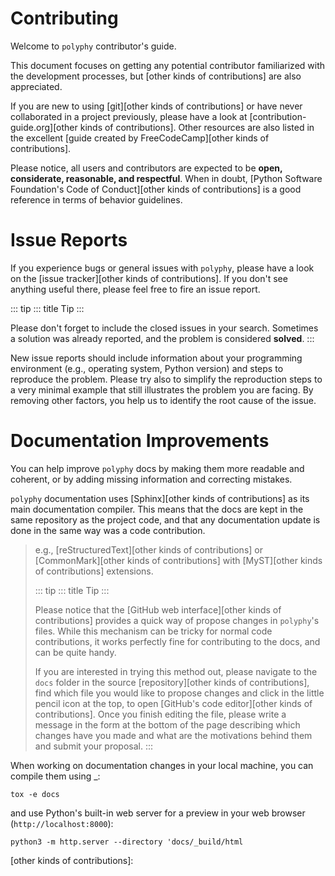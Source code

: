 # Contributing

Welcome to `polyphy` contributor\'s guide.

This document focuses on getting any potential contributor familiarized
with the development processes, but [other kinds of contributions] are
also appreciated.

If you are new to using [git][other kinds of contributions] or have
never collaborated in a project previously, please have a look at
[contribution-guide.org][other kinds of contributions]. Other resources
are also listed in the excellent [guide created by
FreeCodeCamp][other kinds of contributions].

Please notice, all users and contributors are expected to be **open,
considerate, reasonable, and respectful**. When in doubt, [Python
Software Foundation\'s Code of Conduct][other kinds of contributions] is
a good reference in terms of behavior guidelines.

# Issue Reports

If you experience bugs or general issues with `polyphy`, please have a
look on the [issue tracker][other kinds of contributions]. If you don\'t
see anything useful there, please feel free to fire an issue report.

::: tip
::: title
Tip
:::

Please don't forget to include the closed issues in your search.
Sometimes a solution was already reported, and the problem is considered
**solved**.
:::

New issue reports should include information about your programming
environment (e.g., operating system, Python version) and steps to
reproduce the problem. Please try also to simplify the reproduction
steps to a very minimal example that still illustrates the problem you
are facing. By removing other factors, you help us to identify the root
cause of the issue.

# Documentation Improvements

You can help improve `polyphy` docs by making them more readable and
coherent, or by adding missing information and correcting mistakes.

`polyphy` documentation uses [Sphinx][other kinds of contributions] as
its main documentation compiler. This means that the docs are kept in
the same repository as the project code, and that any documentation
update is done in the same way was a code contribution.

> e.g., [reStructuredText][other kinds of contributions] or
> [CommonMark][other kinds of contributions] with
> [MyST][other kinds of contributions] extensions.
>
> ::: tip
> ::: title
> Tip
> :::
>
> Please notice that the [GitHub web
> interface][other kinds of contributions] provides a quick way of
> propose changes in `polyphy`\'s files. While this mechanism can be
> tricky for normal code contributions, it works perfectly fine for
> contributing to the docs, and can be quite handy.
>
> If you are interested in trying this method out, please navigate to
> the `docs` folder in the source
> [repository][other kinds of contributions], find which file you would
> like to propose changes and click in the little pencil icon at the
> top, to open [GitHub\'s code editor][other kinds of contributions].
> Once you finish editing the file, please write a message in the form
> at the bottom of the page describing which changes have you made and
> what are the motivations behind them and submit your proposal.
> :::

When working on documentation changes in your local machine, you can
compile them using \_:

    tox -e docs

and use Python\'s built-in web server for a preview in your web browser
(`http://localhost:8000`):

    python3 -m http.server --directory 'docs/_build/html

  [other kinds of contributions]:
